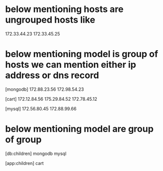 # below mentioning hosts are ungrouped hosts like

172.33.44.23
172.33.45.25

# below mentioning model is group of hosts we can mention either ip address or dns record
[mongodb]
172.88.23.56
172.98.54.23

[cart]
172.12.84.56
175.29.84.52
172.78.45.12

[mysql]
172.56.80.45
172.88.99.66

# below mentioning model are group of group
[db:children]
mongodb
mysql

[app:children]
cart